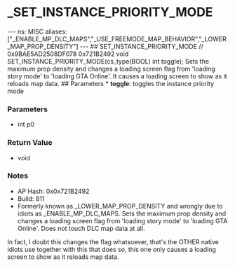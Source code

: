 # _SET_INSTANCE_PRIORITY_MODE

--- ns: MISC aliases: ["_ENABLE_MP_DLC_MAPS","_USE_FREEMODE_MAP_BEHAVIOR","_LOWER_MAP_PROP_DENSITY"] --- ## SET_INSTANCE_PRIORITY_MODE  // 0x9BAE5AD2508DF078 0x721B2492 void SET_INSTANCE_PRIORITY_MODE(cs_type(BOOL) int toggle);  Sets the maximum prop density and changes a loading screen flag from 'loading story mode' to 'loading GTA Online'. It causes a loading screen to show as it reloads map data.  ## Parameters * **toggle**: toggles the instance priority mode

### Parameters
* int p0

### Return Value
* void

### Notes
* AP Hash: 0x0x721B2492
* Build: 811
* Formerly known as _LOWER_MAP_PROP_DENSITY and wrongly due to idiots as _ENABLE_MP_DLC_MAPS.
Sets the maximum prop density and changes a loading screen flag from 'loading story mode' to 'loading GTA Online'. Does not touch DLC map data at all.

In fact, I doubt this changes the flag whatsoever, that's the OTHER native idiots use together with this that does so, this one only causes a loading screen to show as it reloads map data.

